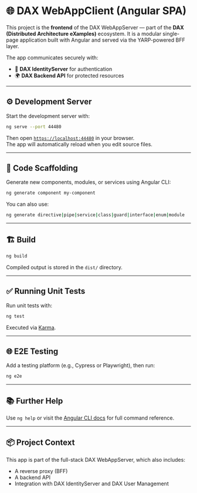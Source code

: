 # 🌐 DAX WebAppClient (Angular SPA)

This project is the **frontend** of the DAX WebAppServer — part of the **DAX (Distributed Architecture eXamples)** ecosystem. It is a modular single-page application built with Angular and served via the YARP-powered BFF layer.

The app communicates securely with:
- 🔐 **DAX IdentityServer** for authentication
- 🌍 **DAX Backend API** for protected resources

---

## ⚙️ Development Server

Start the development server with:

```bash
ng serve --port 44480
```

Then open [`https://localhost:44480`](https://localhost:44480) in your browser.  
The app will automatically reload when you edit source files.

---

## 🧱 Code Scaffolding

Generate new components, modules, or services using Angular CLI:

```bash
ng generate component my-component
```

You can also use:
```bash
ng generate directive|pipe|service|class|guard|interface|enum|module
```

---

## 🏗️ Build

```bash
ng build
```

Compiled output is stored in the `dist/` directory.

---

## ✅ Running Unit Tests

Run unit tests with:

```bash
ng test
```

Executed via [Karma](https://karma-runner.github.io).

---

## 🌐 E2E Testing

Add a testing platform (e.g., Cypress or Playwright), then run:

```bash
ng e2e
```

---

## 📚 Further Help

Use `ng help` or visit the [Angular CLI docs](https://angular.dev/tools/cli) for full command reference.

---

## 📦 Project Context

This app is part of the full-stack DAX WebAppServer, which also includes:
- A reverse proxy (BFF)
- A backend API
- Integration with DAX IdentityServer and DAX User Management

